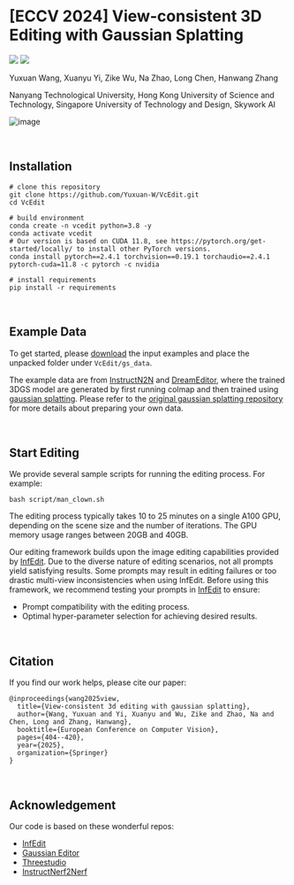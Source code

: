 # [ECCV 2024] View-consistent 3D Editing with Gaussian Splatting

<a href='https://vcedit.github.io'><img src='https://img.shields.io/badge/Project-Page-blue'></a>
<a href='https://arxiv.org/abs/2403.11868'><img src='https://img.shields.io/badge/arXiv-2403.11868-b31b1b.svg'></a>  

Yuxuan Wang, Xuanyu Yi, Zike Wu, Na Zhao, Long Chen, Hanwang Zhang

Nanyang Technological University,
Hong Kong University of Science and Technology,
Singapore University of Technology and Design,
Skywork AI

![image](https://github.com/Yuxuan-W/VcEdit/blob/main/figures/teasor.png)

<br/>

## Installation
```
# clone this repository
git clone https://github.com/Yuxuan-W/VcEdit.git
cd VcEdit

# build environment
conda create -n vcedit python=3.8 -y
conda activate vcedit
# Our version is based on CUDA 11.8, see https://pytorch.org/get-started/locally/ to install other PyTorch versions.
conda install pytorch==2.4.1 torchvision==0.19.1 torchaudio==2.4.1  pytorch-cuda=11.8 -c pytorch -c nvidia

# install requirements
pip install -r requirements
```

<br/>

## Example Data

To get started, please [download](https://entuedu-my.sharepoint.com/:u:/g/personal/yuxuan003_e_ntu_edu_sg/ESUUkBSZA1lJk-11McWKfo8B1GmXD_Nzy88cSHGxdKiFkA?e=vYgTDf) the input examples and place the unpacked folder under `VcEdit/gs_data`.

The example data are from [InstructN2N](https://instruct-nerf2nerf.github.io) and [DreamEditor](https://github.com/zjy526223908/DreamEditor?tab=readme-ov-file), where the trained 3DGS model are generated by first running colmap and then trained using [gaussian splatting](https://github.com/graphdeco-inria/gaussian-splatting). Please refer to the [original gaussian splatting repository](https://github.com/graphdeco-inria/gaussian-splatting) for more details about preparing your own data.

<br/>

## Start Editing
We provide several sample scripts for running the editing process. For example:

`bash script/man_clown.sh`

The editing process typically takes 10 to 25 minutes on a single A100 GPU, depending on the scene size and the number of iterations. The GPU memory usage ranges between 20GB and 40GB.

<!-- Note that our editing is based on the image editing achieved by [InfEdit](https://github.com/sled-group/InfEdit/tree/main). Due to the diversity of editing scenarios, not all the prompt generates satisfying results. For example, some prompts lead to editing failure or drastic multi-view inconsistency in InfEdit. Please first try image editing using your prompt in [InfEdit](https://github.com/sled-group/InfEdit/tree/main) for prompt availability and satisfying hyper-parameters. -->

Our editing framework builds upon the image editing capabilities provided by [InfEdit](https://github.com/sled-group/InfEdit/tree/main). Due to the diverse nature of editing scenarios, not all prompts yield satisfying results. Some prompts may result in editing failures or too drastic multi-view inconsistencies when using InfEdit.
Before using this framework, we recommend testing your prompts in [InfEdit](https://github.com/sled-group/InfEdit/tree/main) to ensure:

* Prompt compatibility with the editing process.
* Optimal hyper-parameter selection for achieving desired results.
<br/>

## Citation

If you find our work helps, please cite our paper:
```
@inproceedings{wang2025view,
  title={View-consistent 3d editing with gaussian splatting},
  author={Wang, Yuxuan and Yi, Xuanyu and Wu, Zike and Zhao, Na and Chen, Long and Zhang, Hanwang},
  booktitle={European Conference on Computer Vision},
  pages={404--420},
  year={2025},
  organization={Springer}
}
```

<br/>

## Acknowledgement
Our code is based on these wonderful repos:

* [InfEdit](https://github.com/sled-group/InfEdit/tree/main)
* [Gaussian Editor](https://github.com/buaacyw/GaussianEditor)
* [Threestudio](https://github.com/threestudio-project/threestudio)
* [InstructNerf2Nerf](https://github.com/ayaanzhaque/instruct-nerf2nerf)


